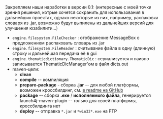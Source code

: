 Закрепляем наши наработки в версии 0.1:
(интересные с моей точки зрения решения, котрые хочется сохранить для использования в дальнейших проектах, однако некоторые из них, например, распаковка словаря из .jar, возможно будут выпилены из дальнейших версий для улучшения юзабилити...)

* `engine.filesystem.FileChecker` : отображение MessageBox с предложением распаковать словарь из .jar 
* `engine.filesystem.FileReader` : считывание файла в одну (длинную) строку и дальнейшая передача её в gui
* `engine.thematicdictionary.ThematicDic` : сериализуется и наивно записывается ThematicDicManager'ом в файл dicts.out
* maven-цели:
    - **clean**
    - **compile** -- компиляция
    - **prepare-package** - сборка **.jar** -- для любой платформы, возможен кроссбилдинг, см. [в readme на GitHub](https://github.com/nikit-cpp/Coursework-on-Software-Engineering#crossbuilding)
    - **package** -- сборка  **.exe** / **исполняемого файла**, генерируется launch4j-maven-plugin -- только для своей платформы, кроссбилдинга нет
    - **deploy** -- отправка `*.jar` и `*win32*.exe` на FTP

